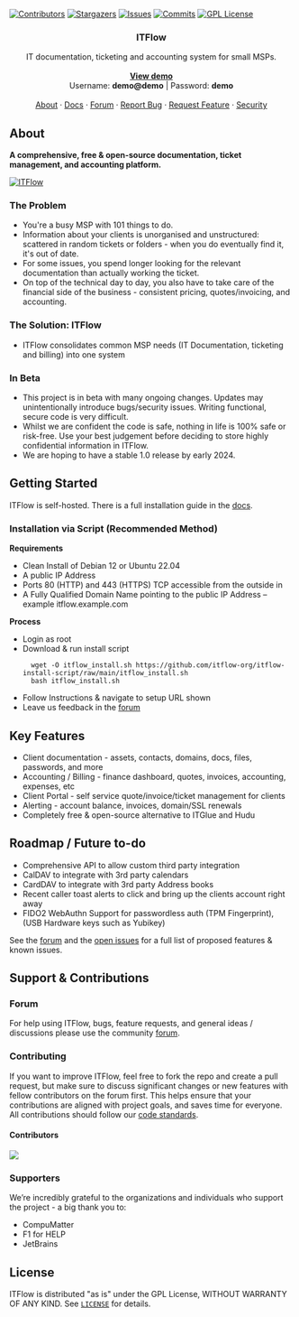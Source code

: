 <div id="top"></div>

<!-- PROJECT SHIELDS -->
[![Contributors][contributors-shield]][contributors-url]
[![Stargazers][stars-shield]][stars-url]
[![Issues][issues-shield]][issues-url]
[![Commits][commit-shield]][commit-url]
[![GPL License][license-shield]][license-url]

<!-- PROJECT LOGO -->
<div align="center">
  <!-- <a href="https://github.com/itflow-org/itflow">
    <img src="images/logo.png" alt="Logo" width="80" height="80">
  </a> -->

  <h3 align="center">ITFlow</h3>

  <p align="center">
    IT documentation, ticketing and accounting system for small MSPs.
    <br />
    <br />
    <a href="https://demo.itflow.org"><strong>View demo</strong></a>
    <br />
    Username: <b>demo@demo</b> | Password: <b>demo</b>
    <br />
    <br />
    <a href="https://itflow.org/#about">About</a>
    ·
    <a href="https://docs.itflow.org">Docs</a>
    ·
    <a href="https://forum.itflow.org/">Forum</a>
    ·
    <a href="https://forum.itflow.org/t/bug">Report Bug</a>
    ·
    <a href="https://forum.itflow.org/t/features">Request Feature</a>
    ·
    <a href="https://github.com/itflow-org/itflow/security/policy">Security</a>
  </p>
</div>

<!-- ABOUT THE PROJECT -->
## About

<b>A comprehensive, free & open-source documentation, ticket management, and accounting platform.</b>

[![ITFlow][product-screenshot]](https://itflow.org)


### The Problem
- You're a busy MSP with 101 things to do. 
- Information about your clients is unorganised and unstructured: scattered in random tickets or folders - when you do eventually find it, it's out of date. 
- For some issues, you spend longer looking for the relevant documentation than actually working the ticket. 
- On top of the technical day to day, you also have to take care of the financial side of the business - consistent pricing, quotes/invoicing, and accounting. 

### The Solution: ITFlow
- ITFlow consolidates common MSP needs (IT Documentation, ticketing and billing) into one system

### In Beta
* This project is in beta with many ongoing changes. Updates may unintentionally introduce bugs/security issues. Writing functional, secure code is very difficult.
* Whilst we are confident the code is safe, nothing in life is 100% safe or risk-free. Use your best judgement before deciding to store highly confidential information in ITFlow.
* We are hoping to have a stable 1.0 release by early 2024.

<!-- GETTING STARTED -->
## Getting Started

ITFlow is self-hosted. There is a full installation guide in the [docs](https://docs.itflow.org/installation).


<!-- EASY INSTALL -->
### Installation via Script (Recommended Method)
     
  **Requirements**
  - Clean Install of Debian 12 or Ubuntu 22.04
  - A public IP Address
  - Ports 80 (HTTP) and 443 (HTTPS) TCP accessible from the outside in
  - A Fully Qualified Domain Name pointing to the public IP Address – example itflow.example.com

  **Process**
  - Login as root
  - Download & run install script
    ```
      wget -O itflow_install.sh https://github.com/itflow-org/itflow-install-script/raw/main/itflow_install.sh
      bash itflow_install.sh
    ```
  - Follow Instructions & navigate to setup URL shown
  - Leave us feedback in the [forum](https://forum.itflow.org/d/11-road-map)

<!-- FEATURES -->
## Key Features
* Client documentation - assets, contacts, domains, docs, files, passwords, and more 
* Accounting / Billing - finance dashboard, quotes, invoices, accounting, expenses, etc
* Client Portal - self service quote/invoice/ticket management for clients
* Alerting - account balance, invoices, domain/SSL renewals
* Completely free & open-source alternative to ITGlue and Hudu
  
<!-- ROADMAP -->
## Roadmap / Future to-do
* Comprehensive API to allow custom third party integration
* CalDAV to integrate with 3rd party calendars
* CardDAV to integrate with 3rd party Address books
* Recent caller toast alerts to click and bring up the clients account right away
* FIDO2 WebAuthn Support for passwordless auth (TPM Fingerprint), (USB Hardware keys such as Yubikey)

See the [forum](https://forum.itflow.org/t/added-to-roadmap) and the [open issues](https://github.com/itflow-org/itflow/issues) for a full list of proposed features & known issues.


<!-- CONTRIBUTING -->
## Support & Contributions

### Forum
For help using ITFlow, bugs, feature requests, and general ideas / discussions please use the community [forum](https://forum.itflow.org).

### Contributing
If you want to improve ITFlow, feel free to fork the repo and create a pull request, but make sure to discuss significant changes or new features with fellow contributors on the forum first. This helps ensure that your contributions are aligned with project goals, and saves time for everyone. All contributions should follow our  [code standards](https://docs.itflow.org/code_standards).

#### Contributors
<a href="https://github.com/itflow-org/itflow/graphs/contributors">
  <img src="https://contrib.rocks/image?repo=itflow-org/itflow" />
</a>

### Supporters
We’re incredibly grateful to the organizations and individuals who support the project - a big thank you to:
- CompuMatter
- F1 for HELP
- JetBrains

<!-- LICENSE -->
## License

ITFlow is distributed "as is" under the GPL License, WITHOUT WARRANTY OF ANY KIND. See [`LICENSE`](https://github.com/itflow-org/itflow/blob/master/LICENSE) for details.


<!-- MARKDOWN LINKS & IMAGES -->
<!-- https://www.markdownguide.org/basic-syntax/#reference-style-links -->
[contributors-shield]: https://img.shields.io/github/contributors/itflow-org/itflow.svg?style=for-the-badge
[contributors-url]: https://github.com/itflow-org/itflow/graphs/contributors
[forks-shield]: https://img.shields.io/github/forks/itflow-org/itflow.svg?style=for-the-badge
[forks-url]: https://github.com/itflow-org/itflow/network/members
[stars-shield]: https://img.shields.io/github/stars/itflow-org/itflow.svg?style=for-the-badge
[stars-url]: https://github.com/itflow-org/itflow/stargazers
[issues-shield]: https://img.shields.io/github/issues/itflow-org/itflow.svg?style=for-the-badge
[issues-url]: https://github.com/itflow-org/itflow/issues
[license-shield]: https://img.shields.io/github/license/itflow-org/itflow.svg?style=for-the-badge
[license-url]: https://github.com/itflow-org/itflow/blob/master/LICENSE
[commit-shield]: https://img.shields.io/github/last-commit/itflow-org/itflow?style=for-the-badge
[commit-url]: https://github.com/itflow-org/itflow/commits/master
[product-screenshot]: .github/readme.gif

<!-- https://github.com/othneildrew/Best-README-Template -->
